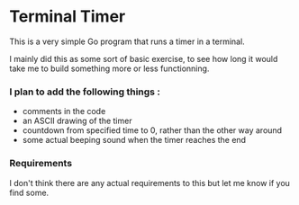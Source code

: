# Terminal Timer

This is a very simple Go program that runs a timer in a terminal.

I mainly did this as some sort of basic exercise, to see how long it would take me to build something more or less functionning. 

### I plan to add the following things :
- comments in the code
- an ASCII drawing of the timer
- countdown from specified time to 0, rather than the other way around
- some actual beeping sound when the timer reaches the end

### Requirements
I don't think there are any actual requirements to this but let me know if you find some.

